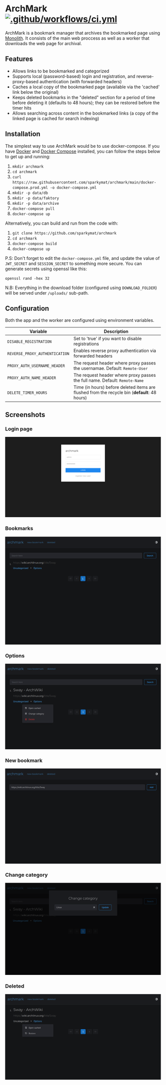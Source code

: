 # ArchMark [![.github/workflows/ci.yml](https://github.com/sparkymat/archmark/actions/workflows/ci.yml/badge.svg)](https://github.com/sparkymat/archmark/actions/workflows/ci.yml)

ArchMark is a bookmark manager that archives the bookmarked page using [Monolith](https://github.com/Y2Z/monolith). It consists of the main web proccess as well as a worker that downloads the web page for archival.

## Features

- Allows links to be bookmarked and categorized
- Supports local (password-based) login and registration, and reverse-proxy-based authentication (with forwarded headers)
- Caches a local copy of the bookmarked page (available via the 'cached' link below the original)
- Keeps deleted bookmarks in the "deleted" section for a period of time before deleting it (defaults to 48 hours); they can be restored before the timer hits
- Allows searching across content in the bookmarked links (a copy of the linked page is cached for search indexing)

## Installation

The simplest way to use ArchMark would be to use docker-compose. If you have [Docker](https://docs.docker.com/engine/install/) and [Docker Compose](https://docs.docker.com/compose/install/) installed, you can follow the steps below to get up and running:

1. `mkdir archmark`
2. `cd archmark`
3. `curl https://raw.githubusercontent.com/sparkymat/archmark/main/docker-compose.prod.yml -o docker-compose.yml`
4. `mkdir -p data/db`
5. `mkdir -p data/faktory`
6. `mkdir -p data/archive`
7. `docker-compose pull`
8. `docker-compose up`

Alternatively, you can build and run from the code with:

1. `git clone https://github.com/sparkymat/archmark`
2. `cd archmark`
3. `docker-compose build`
4. `docker-compose up`

P.S: Don't forget to edit the `docker-compose.yml` file, and update the value of `JWT_SECRET` and `SESSION_SECRET` to something more secure. You can generate secrets using openssl like this:

```
openssl rand -hex 32
```

N.B: Everything in the download folder (configured using `DOWNLOAD_FOLDER`) will be served under `/uploads/` sub-path.

## Configuration

Both the app and the worker are configured using environment variables.

| Variable                       | Description                                                                                   |
| ------------------------------ | --------------------------------------------------------------------------------------------- |
| `DISABLE_REGISTRATION`         | Set to 'true' if you want to disable registrations                                            |
| `REVERSE_PROXY_AUTHENTICATION` | Enables reverse proxy authentication via forwarded headers                                    |
| `PROXY_AUTH_USERNAME_HEADER`   | The request header where proxy passes the usernamae. Default: `Remote-User`                   |
| `PROXY_AUTH_NAME_HEADER`       | The request header where proxy passes the full name. Default: `Remote-Name`                   |
| `DELETE_TIMER_HOURS`           | Time (in hours) before deleted items are flushed from the recycle bin (**default**: 48 hours) |

## Screenshots

### Login page

![login](/docs/images/login.png)

### Bookmarks

![bookmarks](/docs/images/list.png)

### Options

![options](/docs/images/options.png)

### New bookmark

![new](/docs/images/new.png)

### Change category

![change_category](/docs/images/change_category.png)

### Deleted

![deleted](/docs/images/recycle.png)
